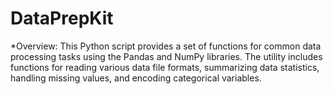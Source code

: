 # DataPrepKit
*Overview:
This Python script provides a set of functions for common data processing tasks using the Pandas and NumPy libraries. The utility includes functions for reading various data file formats, summarizing data statistics,
handling missing values, and encoding categorical variables.
